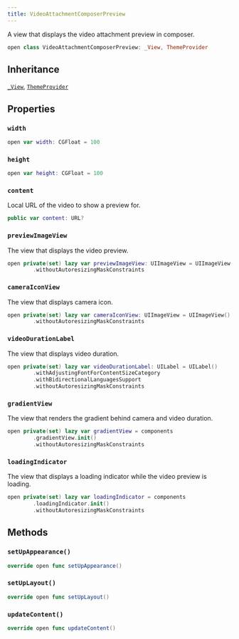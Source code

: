```yaml
---
title: VideoAttachmentComposerPreview
---
```


A view that displays the video attachment preview in composer.

``` swift
open class VideoAttachmentComposerPreview: _View, ThemeProvider 
```

## Inheritance

[`_View`](../../../_view), [`ThemeProvider`](../../../../utils/theme-provider)

## Properties

### `width`

``` swift
open var width: CGFloat = 100
```

### `height`

``` swift
open var height: CGFloat = 100
```

### `content`

Local URL of the video to show a preview for.

``` swift
public var content: URL? 
```

### `previewImageView`

The view that displays the video preview.

``` swift
open private(set) lazy var previewImageView: UIImageView = UIImageView()
        .withoutAutoresizingMaskConstraints
```

### `cameraIconView`

The view that displays camera icon.

``` swift
open private(set) lazy var cameraIconView: UIImageView = UIImageView()
        .withoutAutoresizingMaskConstraints
```

### `videoDurationLabel`

The view that displays video duration.

``` swift
open private(set) lazy var videoDurationLabel: UILabel = UILabel()
        .withAdjustingFontForContentSizeCategory
        .withBidirectionalLanguagesSupport
        .withoutAutoresizingMaskConstraints
```

### `gradientView`

The view that renders the gradient behind camera and video duration.

``` swift
open private(set) lazy var gradientView = components
        .gradientView.init()
        .withoutAutoresizingMaskConstraints
```

### `loadingIndicator`

The view that displays a loading indicator while the video preview is loading.

``` swift
open private(set) lazy var loadingIndicator = components
        .loadingIndicator.init()
        .withoutAutoresizingMaskConstraints
```

## Methods

### `setUpAppearance()`

``` swift
override open func setUpAppearance() 
```

### `setUpLayout()`

``` swift
override open func setUpLayout() 
```

### `updateContent()`

``` swift
override open func updateContent() 
```
